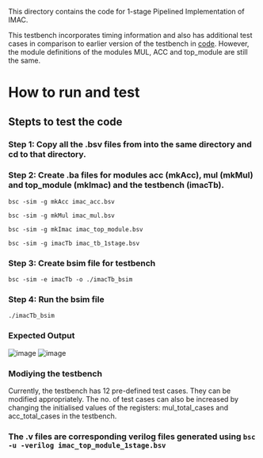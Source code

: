 
This directory contains the code for 1-stage Pipelined Implementation of IMAC.

This testbench incorporates timing information and also has additional test cases in comparison to earlier version of the testbench in [code](code). However, the module definitions of the modules MUL, ACC and top_module are still the same.

# How to run and test

## Stepts to test the code
### Step 1: Copy all the .bsv files from into the same directory and cd to that directory.
### Step 2: Create .ba files for modules acc (mkAcc), mul (mkMul) and top_module (mkImac) and the testbench (imacTb). 
```bsc -sim -g mkAcc imac_acc.bsv```

```bsc -sim -g mkMul imac_mul.bsv```

```bsc -sim -g mkImac imac_top_module.bsv```

```bsc -sim -g imacTb imac_tb_1stage.bsv```

### Step 3: Create bsim file for testbench
```bsc -sim -e imacTb -o ./imacTb_bsim```

### Step 4: Run the bsim file
```./imacTb_bsim```

### Expected Output
![image](https://github.com/ee20b117/CAD-for-VLSI/assets/104497659/c2624b33-4032-4132-9475-a26acfc74c9c)
![image](https://github.com/ee20b117/CAD-for-VLSI/assets/104497659/be9799b5-3680-4fc3-ae48-f04104f99b9d)


### Modiying the testbench
Currently, the testbench has 12 pre-defined test cases. They can be modified appropriately. The no. of test cases can also be increased by changing the initialised values of the registers: mul_total_cases and acc_total_cases in the testbench.

### The .v files are corresponding verilog files generated using ```bsc -u -verilog imac_top_module_1stage.bsv``` 
